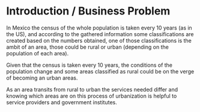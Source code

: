 <H1>Introduction / Business Problem</H1>
In Mexico the census of the whole population is taken every 10 years (as in the US), and according to the gathered information some classifications
are created based on the numbers obtained, one of those classifications is the ambit of an area, those could be rural or urban (depending on the
population of each area).

Given that the census is taken every 10 years, the conditions of the population change and some areas classified as rural could be on the verge
of becoming an urban areas.

As an area transits from rural to urban the services needed differ and knowing which areas are on this process of urbanization is helpful to
service providers and government institutes.